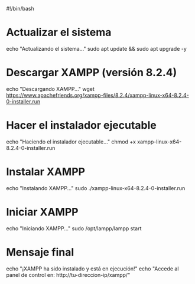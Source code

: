 #!/bin/bash

# Actualizar el sistema
echo "Actualizando el sistema..."
sudo apt update && sudo apt upgrade -y

# Descargar XAMPP (versión 8.2.4)
echo "Descargando XAMPP..."
wget https://www.apachefriends.org/xampp-files/8.2.4/xampp-linux-x64-8.2.4-0-installer.run

# Hacer el instalador ejecutable
echo "Haciendo el instalador ejecutable..."
chmod +x xampp-linux-x64-8.2.4-0-installer.run

# Instalar XAMPP
echo "Instalando XAMPP..."
sudo ./xampp-linux-x64-8.2.4-0-installer.run

# Iniciar XAMPP
echo "Iniciando XAMPP..."
sudo /opt/lampp/lampp start

# Mensaje final
echo "¡XAMPP ha sido instalado y está en ejecución!"
echo "Accede al panel de control en: http://tu-direccion-ip/xampp/"
